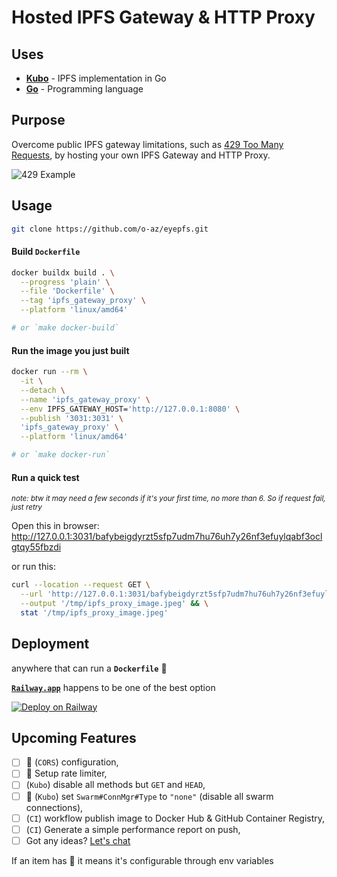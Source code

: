 # Hosted IPFS Gateway & HTTP Proxy

## Uses

- [**Kubo**](https://github.com/ipfs/kubo) - IPFS implementation in Go
- [**Go**](https://golang.org/) - Programming language

## Purpose

Overcome public IPFS gateway limitations, such as [429 Too Many Requests](https://developer.mozilla.org/en-US/docs/Web/HTTP/Status/429), by hosting your own IPFS Gateway and HTTP Proxy.

![429 Example](https://github-production-user-asset-6210df.s3.amazonaws.com/23618431/261382276-f08af99b-fad0-4076-afbf-91d41b428147.png)

## Usage

```sh
git clone https://github.com/o-az/eyepfs.git
```

#### Build **`Dockerfile`**

```sh
docker buildx build . \
  --progress 'plain' \
  --file 'Dockerfile' \
  --tag 'ipfs_gateway_proxy' \
  --platform 'linux/amd64'

# or `make docker-build`
```

#### Run the image you just built

```sh
docker run --rm \
  -it \
  --detach \
  --name 'ipfs_gateway_proxy' \
  --env IPFS_GATEWAY_HOST='http://127.0.0.1:8080' \
  --publish '3031:3031' \
  'ipfs_gateway_proxy' \
  --platform 'linux/amd64'

# or `make docker-run`
```

#### Run a quick test

<sup> _note: btw it may need a few seconds if it's your first time, no more than 6. So if request fail, just retry_</sup>

Open this in browser: <http://127.0.0.1:3031/bafybeigdyrzt5sfp7udm7hu76uh7y26nf3efuylqabf3oclgtqy55fbzdi>

or run this:

```sh
curl --location --request GET \
  --url 'http://127.0.0.1:3031/bafybeigdyrzt5sfp7udm7hu76uh7y26nf3efuylqabf3oclgtqy55fbzdi' \
  --output '/tmp/ipfs_proxy_image.jpeg' && \
  stat '/tmp/ipfs_proxy_image.jpeg'
```

## Deployment

anywhere that can run a **`Dockerfile`** 🐳

[**`Railway.app`**](https://railway.app/) happens to be one of the best option

[![Deploy on Railway](https://railway.app/button.svg)](https://railway.app/template/PhPjgz?referralCode=eD4laT)

## Upcoming Features

- [ ] 🔨 (`CORS`) configuration,
- [ ] 🔨 Setup rate limiter,
- [ ] (`Kubo`) disable all methods but `GET` and `HEAD`,
- [ ] 🔨 (`Kubo`) set `Swarm#ConnMgr#Type` to `"none"` (disable all swarm connections),
- [ ] (`CI`) workflow publish image to Docker Hub & GitHub Container Registry,
- [ ] (`CI`) Generate a simple performance report on push,
- [ ] Got any ideas? [Let's chat](https://github.com/o-az/eyepfs/issues/new)

If an item has 🔨 it means it's configurable through env variables

